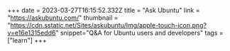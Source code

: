 +++
date = 2023-03-27T16:15:52.332Z
title = "Ask Ubuntu"
link = "https://askubuntu.com/"
thumbnail = "https://cdn.sstatic.net/Sites/askubuntu/Img/apple-touch-icon.png?v=e16e1315edd6"
snippet="Q&A for Ubuntu users and developers"
tags = ["learn"]
+++
